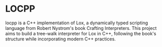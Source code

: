 # LOCPP

locpp is a C++ implementation of Lox, a dynamically typed scripting language from Robert Nystrom's book Crafting
Interpreters. This project aims to build a tree-walk interpreter for Lox in C++, following the book's structure while
incorporating modern C++ practices.

